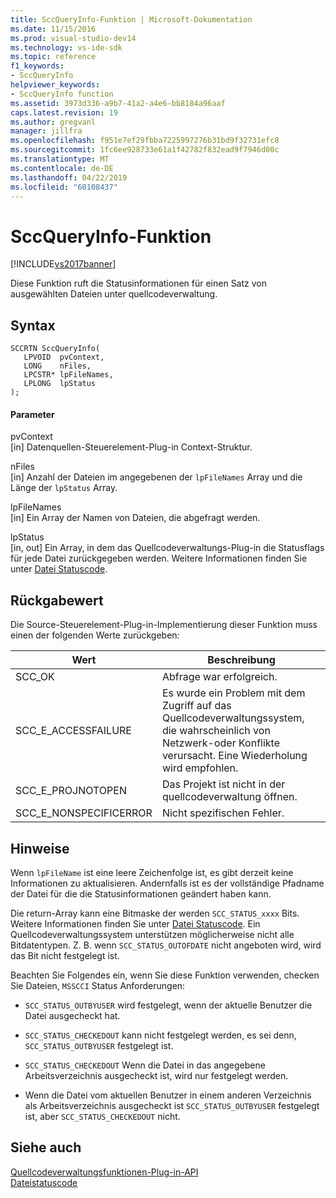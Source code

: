 ```yaml
---
title: SccQueryInfo-Funktion | Microsoft-Dokumentation
ms.date: 11/15/2016
ms.prod: visual-studio-dev14
ms.technology: vs-ide-sdk
ms.topic: reference
f1_keywords:
- SccQueryInfo
helpviewer_keywords:
- SccQueryInfo function
ms.assetid: 3973d336-a9b7-41a2-a4e6-bb8184a96aaf
caps.latest.revision: 19
ms.author: gregvanl
manager: jillfra
ms.openlocfilehash: f951e7ef29fbba7225997276b31bd9f32731efc8
ms.sourcegitcommit: 1fc6ee928733e61a1f42782f832ead9f7946d00c
ms.translationtype: MT
ms.contentlocale: de-DE
ms.lasthandoff: 04/22/2019
ms.locfileid: "60108437"
---
```

# <a name="sccqueryinfo-function"></a>SccQueryInfo-Funktion
[!INCLUDE[vs2017banner](../includes/vs2017banner.md)]

Diese Funktion ruft die Statusinformationen für einen Satz von ausgewählten Dateien unter quellcodeverwaltung.  
  
## <a name="syntax"></a>Syntax  
  
```cpp#  
SCCRTN SccQueryInfo(  
   LPVOID  pvContext,  
   LONG    nFiles,  
   LPCSTR* lpFileNames,  
   LPLONG  lpStatus  
);  
```  
  
#### <a name="parameters"></a>Parameter  
 pvContext  
 [in] Datenquellen-Steuerelement-Plug-in Context-Struktur.  
  
 nFiles  
 [in] Anzahl der Dateien im angegebenen der `lpFileNames` Array und die Länge der `lpStatus` Array.  
  
 lpFileNames  
 [in] Ein Array der Namen von Dateien, die abgefragt werden.  
  
 lpStatus  
 [in, out] Ein Array, in dem das Quellcodeverwaltungs-Plug-in die Statusflags für jede Datei zurückgegeben werden. Weitere Informationen finden Sie unter [Datei Statuscode](../extensibility/file-status-code-enumerator.md).  
  
## <a name="return-value"></a>Rückgabewert  
 Die Source-Steuerelement-Plug-in-Implementierung dieser Funktion muss einen der folgenden Werte zurückgeben:  
  
|Wert|Beschreibung|  
|-----------|-----------------|  
|SCC_OK|Abfrage war erfolgreich.|  
|SCC_E_ACCESSFAILURE|Es wurde ein Problem mit dem Zugriff auf das Quellcodeverwaltungssystem, die wahrscheinlich von Netzwerk-oder Konflikte verursacht. Eine Wiederholung wird empfohlen.|  
|SCC_E_PROJNOTOPEN|Das Projekt ist nicht in der quellcodeverwaltung öffnen.|  
|SCC_E_NONSPECIFICERROR|Nicht spezifischen Fehler.|  
  
## <a name="remarks"></a>Hinweise  
 Wenn `lpFileName` ist eine leere Zeichenfolge ist, es gibt derzeit keine Informationen zu aktualisieren. Andernfalls ist es der vollständige Pfadname der Datei für die die Statusinformationen geändert haben kann.  
  
 Die return-Array kann eine Bitmaske der werden `SCC_STATUS_xxxx` Bits. Weitere Informationen finden Sie unter [Datei Statuscode](../extensibility/file-status-code-enumerator.md). Ein Quellcodeverwaltungssystem unterstützen möglicherweise nicht alle Bitdatentypen. Z. B. wenn `SCC_STATUS_OUTOFDATE` nicht angeboten wird, wird das Bit nicht festgelegt ist.  
  
 Beachten Sie Folgendes ein, wenn Sie diese Funktion verwenden, checken Sie Dateien, `MSSCCI` Status Anforderungen:  
  
- `SCC_STATUS_OUTBYUSER` wird festgelegt, wenn der aktuelle Benutzer die Datei ausgecheckt hat.  
  
- `SCC_STATUS_CHECKEDOUT` kann nicht festgelegt werden, es sei denn, `SCC_STATUS_OUTBYUSER` festgelegt ist.  
  
- `SCC_STATUS_CHECKEDOUT` Wenn die Datei in das angegebene Arbeitsverzeichnis ausgecheckt ist, wird nur festgelegt werden.  
  
- Wenn die Datei vom aktuellen Benutzer in einem anderen Verzeichnis als Arbeitsverzeichnis ausgecheckt ist `SCC_STATUS_OUTBYUSER` festgelegt ist, aber `SCC_STATUS_CHECKEDOUT` nicht.  
  
## <a name="see-also"></a>Siehe auch  
 [Quellcodeverwaltungsfunktionen-Plug-in-API](../extensibility/source-control-plug-in-api-functions.md)   
 [Dateistatuscode](../extensibility/file-status-code-enumerator.md)
